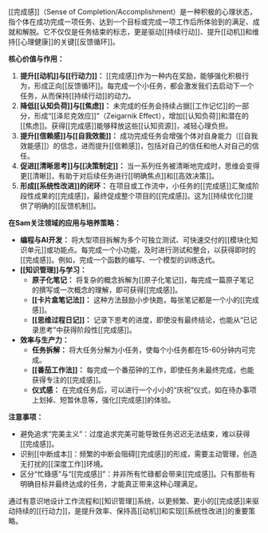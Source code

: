 [[完成感]]（Sense of Completion/Accomplishment）是一种积极的心理状态，指个体在成功完成一项任务、达到一个目标或完成一项工作后所体验到的满足、成就和解脱。它不仅仅是任务结束的标志，更是驱动[[持续行动]]、提升[[动机]]和维持[[心理健康]]的关键[[反馈循环]]。

**核心价值与作用：**

1.  **提升[[动机]]与[[行动力]]：** [[完成感]]作为一种内在奖励，能够强化积极行为，形成正向[[反馈循环]]。每完成一个小任务，都会激发我们去启动下一个任务，从而保持[[持续行动]]的动力。
2.  **降低[[认知负荷]]与[[焦虑]]：** 未完成的任务会持续占据[[工作记忆]]的一部分，形成“[[泽尼克效应]]”（Zeigarnik Effect），增加[[认知负荷]]和潜在的[[焦虑]]。获得[[完成感]]能够释放这些[[认知资源]]，减轻心理负担。
3.  **提升[[信赖感]]与[[自我效能]]：** 成功完成任务会增强个体对自身能力（[[自我效能感]]）的信念，进而提升[[信赖感]]，包括对自己的信任和他人对自己的信任。
4.  **促进[[清晰思考]]与[[决策制定]]：** 当一系列任务被清晰地完成时，思维会变得更[[清晰]]，有助于对后续任务进行[[明确焦点]]和[[高效决策]]。
5.  **形成[[系统性改进]]的闭环：** 在项目或工作流中，小任务的[[完成感]]汇聚成阶段性成果的[[完成感]]，最终促成整个项目的[[完成感]]。这为[[持续优化]]提供了明确的[[反馈机制]]。

**在Sam关注领域的应用与培养策略：**

*   **编程与AI开发：** 将大型项目拆解为多个可独立测试、可快速交付的[[模块化知识单元]]或功能点。每完成一个小功能，及时进行测试和整合，以获得即时的[[完成感]]。例如，完成一个函数的编写、一个模型的训练迭代。
*   **[[知识管理]]与学习：**
    *   **原子化笔记：** 将复杂的概念拆解为[[原子化笔记]]，每完成一篇原子笔记的撰写或一次概念的理解，即可获得[[完成感]]。
    *   **[[卡片盒笔记法]]：** 这种方法鼓励小步快跑，每张笔记都是一个小的[[完成感]]。
    *   **[[思维过程日记]]：** 记录下思考的进度，即使没有最终结论，也能从“已记录思考”中获得阶段性[[完成感]]。
*   **效率与生产力：**
    *   **任务拆解：** 将大任务分解为小任务，使每个小任务都在15-60分钟内可完成。
    *   **[[番茄工作法]]：** 每完成一个番茄钟的工作，即使任务未最终完成，也能获得专注的[[完成感]]。
    *   **仪式感：** 在完成任务后，可以进行一个小小的“庆祝”仪式，如在待办事项上划掉、短暂休息等，强化[[完成感]]的体验。

**注意事项：**

*   避免追求“完美主义”：过度追求完美可能导致任务迟迟无法结束，难以获得[[完成感]]。
*   识别[[中断成本]]：频繁的中断会阻碍[[完成感]]的形成，需要主动管理，创造无打扰的[[深度工作]]环境。
*   区分“忙碌感”与“[[完成感]]”：并非所有忙碌都会带来[[完成感]]。只有那些有明确目标并最终达成的任务，才能真正带来这种心理满足。

通过有意识地设计工作流程和[[知识管理]]系统，以更频繁、更小的[[完成感]]来驱动持续的[[行动力]]，是提升效率、保持高[[动机]]和实现[[系统性改进]]的重要策略。